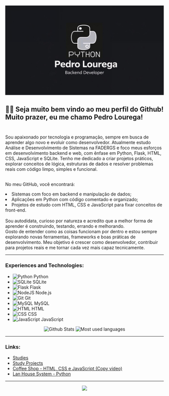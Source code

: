 

<p align="center">
  <img src="github_wallpaper.jpg" width="900">
</p>

## 👨‍💻 Seja muito bem vindo ao meu perfil do Github!<br>Muito prazer, eu me chamo Pedro Lourega!<br><br>

<div>
Sou apaixonado por tecnologia e programação, sempre em busca de aprender algo novo e evoluir como desenvolvedor.
Atualmente estudo Análise e Desenvolvimento de Sistemas na FADERGS e foco meus esforços em desenvolvimento backend e web, com ênfase em Python, Flask, HTML, CSS, JavaScript e SQLite.
Tenho me dedicado a criar projetos práticos, explorar conceitos de lógica, estruturas de dados e resolver problemas reais com código limpo, simples e funcional.<br><br>

No meu GitHub, você encontrará:
<li>
Sistemas com foco em backend e manipulação de dados;
</li><li>
Aplicações em Python com código comentado e organizado;
</li> <li>
Projetos de estudo com HTML, CSS e JavaScript para fixar conceitos de front-end.
</li><br>
Sou autodidata, curioso por natureza e acredito que a melhor forma de aprender é construindo, testando, errando e melhorando.<br>
Gosto de entender como as coisas funcionam por dentro e estou sempre explorando novas ferramentas, frameworks e boas práticas de desenvolvimento.
Meu objetivo é crescer como desenvolvedor, contribuir para projetos reais e me tornar cada vez mais capaz tecnicamente.
</div>
<hr>

### Experiences and Technologies:<br>

<ul>
  <li>
    <img src="https://cdn.jsdelivr.net/gh/devicons/devicon/icons/python/python-original.svg" height="20" alt="Python" />
    Python
  </li>
  <li>
    <img src="https://cdn.jsdelivr.net/gh/devicons/devicon/icons/sqlite/sqlite-original.svg" height="20" alt="SQLite" />
    SQLite
  </li>
  <li>
    <img src="https://cdn.jsdelivr.net/gh/devicons/devicon/icons/flask/flask-original.svg" height="20" alt="Flask" />
    Flask
  </li>
  <li>
    <img src="https://cdn.jsdelivr.net/gh/devicons/devicon/icons/nodejs/nodejs-original.svg" height="20" alt="NodeJS" />
    Node.js
  </li>
  <li>
    <img src="https://cdn.jsdelivr.net/gh/devicons/devicon/icons/git/git-original.svg" height="20" alt="Git" />
    Git
  </li>
  <li>
    <img src="https://cdn.jsdelivr.net/gh/devicons/devicon/icons/mysql/mysql-original.svg" height="20" alt="MySQL" />
    MySQL
  </li>
  <li>
    <img src="https://cdn.jsdelivr.net/gh/devicons/devicon/icons/html5/html5-original.svg" height="20" alt="HTML" />
    HTML
  </li>
  <li>
    <img src="https://cdn.jsdelivr.net/gh/devicons/devicon/icons/css3/css3-original.svg" height="20" alt="CSS" />
    CSS
  </li>
  <li>
    <img src="https://cdn.jsdelivr.net/gh/devicons/devicon/icons/javascript/javascript-original.svg" height="20" alt="JavaScript" />
    JavaScript
  </li>
</ul>



<p align="center">
 <img alt="Github Stats" height="200em" src="https://github-readme-stats.vercel.app/api?username=PedroLourega&show_icons=true&theme=github_dark"></img>
 <img alt="Most used languages" height="200em" src="https://github-readme-stats.vercel.app/api/top-langs/?username=PedroLourega&theme=github_dark"></img>
</p>


<hr>

### Links:<br>


* <a href="https://github.com/PedroLourega/study">Studies</a><br>
* <a href="https://github.com/PedroLourega/projects">Study Projects</a><br>
* <a href="https://github.com/PedroLourega/coffee_website_study">Coffee Shop - HTML, CSS e JavaScript (Copy video)</a><br>
* <a href="https://github.com/PedroLourega/sistema_lanhouse">Lan House System - Python<br>

<hr>

<p align="center">
  <img height="250px" src="https://media1.tenor.com/m/JWJRjZFUa_cAAAAC/one-piece-anime.gif"></img><br>
</p>


